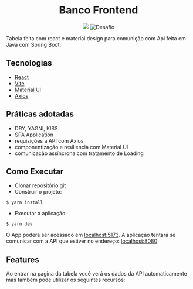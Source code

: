 <h1 align="center">
  Banco Frontend
</h1>

<p align="center">
 <img src="https://img.shields.io/static/v1?label=Dev&message=Kevin Rodrigues&color=8257E5&labelColor=000000" />
 <img src="https://img.shields.io/static/v1?label=Tipo&message=Desafio&color=8257E5&labelColor=000000" alt="Desafio" />
</p>

Tabela feita com react e material design para comuniçãp com Api feita em Java com Spring Boot.

## Tecnologias

- [React](https://react.dev/)
- [Vite](https://vitejs.dev/)
- [Material UI](https://mui.com/)
- [Axios](https://axios-http.com/ptbr/docs/intro)

## Práticas adotadas

- DRY, YAGNI, KISS
- SPA Application
- requisiçòes a API com Axios
- componentização e resiliencia com Material UI
- comunicação assíncrona com tratamento de Loading

## Como Executar

- Clonar repositório git
- Construir o projeto:
```
$ yarn install
```
- Executar a aplicação:
```
$ yarn dev
```

O App poderá ser acessado em [localhost:5173](http://localhost:5173).
A aplicação tentará se comunicar com a API que estiver no endereço: [localhost:8080](http://localhost:8080)

## Features

Ao entrar na pagina da tabela você verá os dados da API automaticamente mas também pode utilizar os seguintes recursos:
